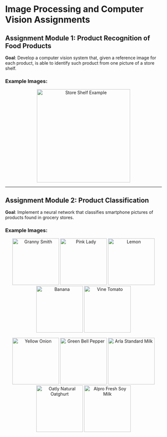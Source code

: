 # Image Processing and Computer Vision Assignments

## Assignment Module 1: **Product Recognition of Food Products**

**Goal**: Develop a computer vision system that, given a reference image for each product, is able to identify such product from one picture of a store shelf.

### Example Images:

<p align="center">
  <img src="https://i.ibb.co/TwkMWnH/Screenshot-2024-04-04-at-14-54-51.png" alt="Store Shelf Example" width="300" />
</p>

---

## Assignment Module 2: **Product Classification**

**Goal**: Implement a neural network that classifies smartphone pictures of products found in grocery stores.

### Example Images:

<p align="center">
  <img src="https://github.com/marcusklasson/GroceryStoreDataset/raw/master/sample_images/natural/Granny-Smith.jpg" width="150" alt="Granny Smith">
  <img src="https://github.com/marcusklasson/GroceryStoreDataset/raw/master/sample_images/natural/Pink-Lady.jpg" width="150" alt="Pink Lady">
  <img src="https://github.com/marcusklasson/GroceryStoreDataset/raw/master/sample_images/natural/Lemon.jpg" width="150" alt="Lemon">
  <img src="https://github.com/marcusklasson/GroceryStoreDataset/raw/master/sample_images/natural/Banana.jpg" width="150" alt="Banana">
  <img src="https://github.com/marcusklasson/GroceryStoreDataset/raw/master/sample_images/natural/Vine-Tomato.jpg" width="150" alt="Vine Tomato">
</p>

<p align="center">
  <img src="https://github.com/marcusklasson/GroceryStoreDataset/raw/master/sample_images/natural/Yellow-Onion.jpg" width="150" alt="Yellow Onion">
  <img src="https://github.com/marcusklasson/GroceryStoreDataset/raw/master/sample_images/natural/Green-Bell-Pepper.jpg" width="150" alt="Green Bell Pepper">
  <img src="https://github.com/marcusklasson/GroceryStoreDataset/raw/master/sample_images/natural/Arla-Standard-Milk.jpg" width="150" alt="Arla Standard Milk">
  <img src="https://github.com/marcusklasson/GroceryStoreDataset/raw/master/sample_images/natural/Oatly-Natural-Oatghurt.jpg" width="150" alt="Oatly Natural Oatghurt">
  <img src="https://github.com/marcusklasson/GroceryStoreDataset/raw/master/sample_images/natural/Alpro-Fresh-Soy-Milk.jpg" width="150" alt="Alpro Fresh Soy Milk">
</p>
